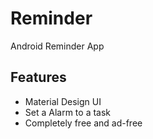 # Reminder
Android Reminder App

Features
-------

- Material Design UI
- Set a Alarm to a task 
- Completely free and ad-free
